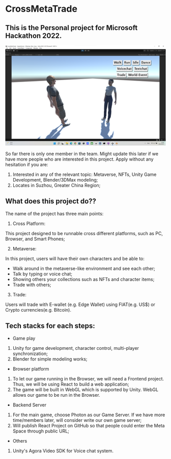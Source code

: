 # CrossMetaTrade

## This is the Personal project for Microsoft Hackathon 2022.

![](https://github.com/wcai49/CrossMetaTrade/blob/main/src/CrossMetaTrade_Cover.png)

So far there is only one member in the team. Might update this later if we have more people who are interested in this project. Apply without any hesitation if you are:

1. Interested in any of the relevant topic: Metaverse, NFTs, Unity Game Development, Blender/3DMax modeling;
2. Locates in Suzhou, Greater China Region;

## What does this project do??

The name of the project has three main points:

1. Cross Platform:

  This project designed to be runnable cross different platforms, such as PC, Browser, and Smart Phones;

2. Metaverse:

  In this project, users will have their own characters and be able to:
  - Walk around in the metaverse-like environment and see each other;
  - Talk by typing or voice chat;
  - Showing others your collections such as NFTs and character items;
  - Trade with others;
3. Trade:

  Users will trade with E-wallet (e.g. Edge Wallet) using FIAT(e.g. US$) or Crypto currencies(e.g. Bitcoin).
  
 ## Tech stacks for each steps:
 
 - Game play
 
 1. Unity for game development, character control, multi-player synchronization;
 2. Blender for simple modeling works;
 
 - Browser platform
 
 1. To let our game running in the Browser, we will need a Frontend project. Thus, we will be using React to build a web application;
 2. The game will be built in WebGL which is supported by Unity. WebGL allows our game to be run in the Browser.
 
 - Backend Server
 
 1. For the main game, choose Photon as our Game Server. If we have more time/members later, will consider write our own game server;
 2. Will publish React Project on GitHub so that people could enter the Meta Space through public URL;
 
 - Others

 1. Unity's Agora Video SDK for Voice chat system.
  
